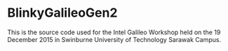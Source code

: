 # BlinkyGalileoGen2

This is the source code used for the Intel Galileo Workshop held on the 19 December 2015 in Swinburne University of Technology Sarawak Campus.

